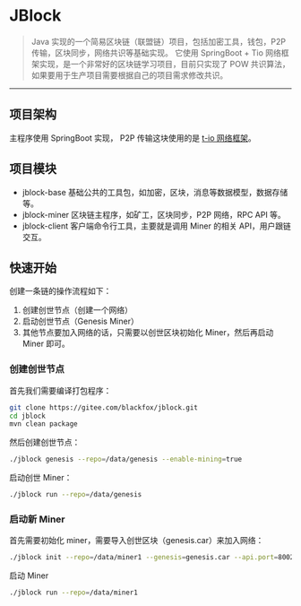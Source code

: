 # JBlock

> Java 实现的一个简易区块链（联盟链）项目，包括加密工具，钱包，P2P 传输，区块同步，网络共识等基础实现。
> 它使用 SpringBoot + Tio 网络框架实现，是一个非常好的区块链学习项目，目前只实现了 POW 共识算法，如果要用于生产项目需要根据自己的项目需求修改共识。

-----------------------------------------------

## 项目架构

主程序使用 SpringBoot 实现， P2P 传输这块使用的是 [t-io 网络框架](https://github.com/tywo45/t-io)。

## 项目模块
* jblock-base 基础公共的工具包，如加密，区块，消息等数据模型，数据存储等。
* jblock-miner 区块链主程序，如矿工，区块同步，P2P 网络，RPC API 等。
* jblock-client 客户端命令行工具，主要就是调用 Miner 的相关 API，用户跟链交互。
  
## 快速开始

创建一条链的操作流程如下：

1. 创建创世节点（创建一个网络）
2. 启动创世节点（Genesis Miner）
3. 其他节点要加入网络的话，只需要以创世区块初始化 Miner，然后再启动 Miner 即可。

### 创建创世节点

首先我们需要编译打包程序：

```bash
git clone https://gitee.com/blackfox/jblock.git
cd jblock
mvn clean package
```

然后创建创世节点：

```bash
./jblock genesis --repo=/data/genesis --enable-mining=true
```

启动创世 Miner：

```bash
./jblock run --repo=/data/genesis 
```

### 启动新 Miner

首先需要初始化 miner，需要导入创世区块（genesis.car）来加入网络：

```bash
./jblock init --repo=/data/miner1 --genesis=genesis.car --api.port=8002 --p2p.port=3456
```


启动 Miner 

```bash
./jblock run --repo=/data/miner1
```
